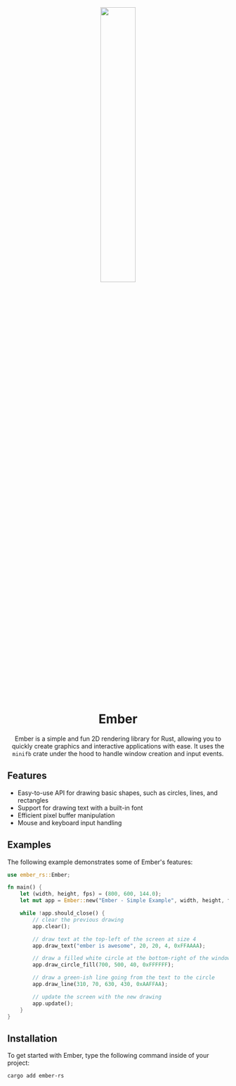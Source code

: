 <div align="center">
  <img width="40%" src="https://cdn.discordapp.com/attachments/947092663914623016/1099661929028522027/ember_logo.png" />

# Ember

Ember is a simple and fun 2D rendering library for Rust, allowing you to quickly create graphics and interactive applications with ease. It uses the `minifb` crate under the hood to handle window creation and input events.

</div>

## Features

- Easy-to-use API for drawing basic shapes, such as circles, lines, and rectangles
- Support for drawing text with a built-in font
- Efficient pixel buffer manipulation
- Mouse and keyboard input handling

## Examples

The following example demonstrates some of Ember's features:

```rust
use ember_rs::Ember;

fn main() {
    let (width, height, fps) = (800, 600, 144.0);
    let mut app = Ember::new("Ember - Simple Example", width, height, fps);

    while !app.should_close() {
        // clear the previous drawing
        app.clear();

        // draw text at the top-left of the screen at size 4
        app.draw_text("ember is awesome", 20, 20, 4, 0xFFAAAA);

        // draw a filled white circle at the bottom-right of the window
        app.draw_circle_fill(700, 500, 40, 0xFFFFFF);

        // draw a green-ish line going from the text to the circle
        app.draw_line(310, 70, 630, 430, 0xAAFFAA);

        // update the screen with the new drawing
        app.update();
    }
}
```

## Installation

To get started with Ember, type the following command inside of your project:

```
cargo add ember-rs
```
